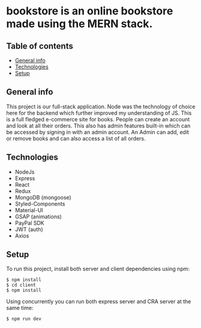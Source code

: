 # bookstore is an online bookstore made using the MERN stack.


## Table of contents
* [General info](#general-info)
* [Technologies](#technologies)
* [Setup](#setup)

## General info
This project is our full-stack application. Node was the technology of choice here for the backend which further improved my understanding of JS.
This is a full fledged e-commerce site for books. People can create an account and look at all their orders.
This also has admin features built-in which can be accessed by signing in with an admin account. An Admin can add, edit or remove books and can also access a list of all orders.
	
## Technologies

* NodeJs
* Express
* React
* Redux
* MongoDB (mongoose)
* Styled-Components
* Material-UI
* GSAP (animations)
* PayPal SDK
* JWT (auth)
* Axios
	
## Setup
To run this project, install both server and client dependencies using npm:

```
$ npm install
$ cd client
$ npm install
```

Using concurrently you can run both express server and CRA server at the same time:

```
$ npm run dev
```